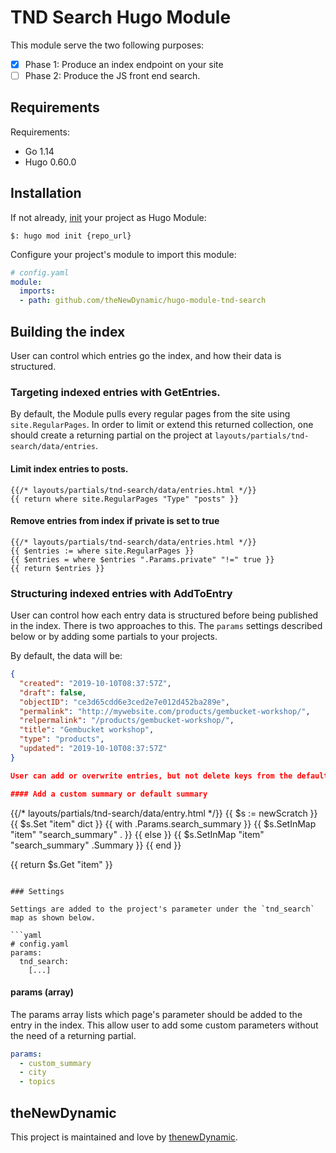 # TND Search Hugo Module

This module serve the two following purposes:

- [x] Phase 1: Produce an index endpoint on your site
- [ ] Phase 2: Produce the JS front end search.

## Requirements

Requirements:
- Go 1.14
- Hugo 0.60.0


## Installation

If not already, [init](https://gohugo.io/hugo-modules/use-modules/#initialize-a-new-module) your project as Hugo Module:

```
$: hugo mod init {repo_url}
```

Configure your project's module to import this module:

```yaml
# config.yaml
module:
  imports:
  - path: github.com/theNewDynamic/hugo-module-tnd-search
```

## Building the index

User can control which entries go the index, and how their data is structured.

### Targeting indexed entries with GetEntries.

By default, the Module pulls every regular pages from the site using `site.RegularPages`. In order to limit or extend this returned collection, one should create a returning partial on the project at `layouts/partials/tnd-search/data/entries`.

#### Limit index entries to posts.

```
{{/* layouts/partials/tnd-search/data/entries.html */}}
{{ return where site.RegularPages "Type" "posts" }}
```

#### Remove entries from index if private is set to true

```
{{/* layouts/partials/tnd-search/data/entries.html */}}
{{ $entries := where site.RegularPages }}
{{ $entries = where $entries ".Params.private" "!=" true }}
{{ return $entries }}
```

### Structuring indexed entries with AddToEntry

User can control how each entry data is structured before being published in the index. There is two approaches to this. The `params` settings described below or by adding some partials to your projects.

By default, the data will be:
```json
{
  "created": "2019-10-10T08:37:57Z",
  "draft": false,
  "objectID": "ce3d65cdd6e3ced2e7e012d452ba289e",
  "permalink": "http://mywebsite.com/products/gembucket-workshop/",
  "relpermalink": "/products/gembucket-workshop/",
  "title": "Gembucket workshop",
  "type": "products",
  "updated": "2019-10-10T08:37:57Z"
}

User can add or overwrite entries, but not delete keys from the default set above.

#### Add a custom summary or default summary

```
{{/* layouts/partials/tnd-search/data/entry.html */}}
{{ $s := newScratch }}
{{ $s.Set "item" dict }}
{{ with .Params.search_summary }}
  {{ $s.SetInMap "item" "search_summary" . }}
{{ else }}
  {{ $s.SetInMap "item" "search_summary" .Summary }}
{{ end }}

{{ return $s.Get "item" }}
```

### Settings

Settings are added to the project's parameter under the `tnd_search` map as shown below.

```yaml
# config.yaml
params:
  tnd_search:
    [...]
```

#### params (array)

The params array lists which page's parameter should be added to the entry in the index. This allow user to add some custom parameters without the need of a returning partial.

```yaml
params:
  - custom_summary
  - city
  - topics
```

## theNewDynamic

This project is maintained and love by [thenewDynamic](https://www.thenewdynamic.com).